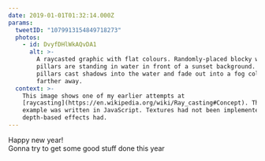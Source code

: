 ```yaml
---
date: 2019-01-01T01:32:14.000Z
params:
  tweetID: "1079913154849718273"
  photos:
    - id: DvyfDHlWkAQvDA1
      alt: >-
        A raycasted graphic with flat colours. Randomly-placed blocky white
        pillars are standing in water in front of a sunset background. The
        pillars cast shadows into the water and fade out into a fog colour
        farther away.
  context: >-
    This image shows one of my earlier attempts at
    [raycasting](https://en.wikipedia.org/wiki/Ray_casting#Concept). This
    example was written in JavaScript. Textures had not been implemented, but
    depth-based effects had.
---
```


Happy new year!\
Gonna try to get some good stuff done this year

